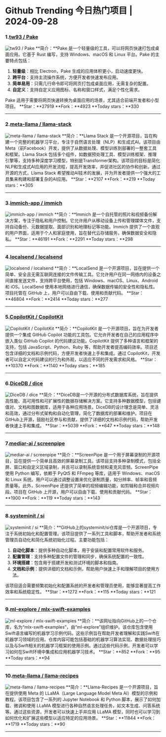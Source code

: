 # Github Trending 今日热门项目 | 2024-09-28
### 1.[tw93 / Pake](https://github.com/tw93/Pake)

![tw93 / Pake](https://repository-images.githubusercontent.com/551376520/6d582704-13d1-4546-a7e9-f8793a010e85)
**简介：**Pake 是一个轻量级的工具，可以将网页快速打包成桌面应用。它基于 Rust 编写，支持 Windows、macOS 和 Linux 平台。Pake 的主要特点包括：

1. **轻量级**：相比 Electron，Pake 生成的应用体积更小，启动速度更快。
2. **跨平台**：支持主流操作系统，方便开发者快速发布应用。
3. **简单易用**：只需几行命令即可将网页打包成桌面应用，无需复杂的配置。
4. **自定义**：支持自定义应用图标、名称和窗口样式，满足个性化需求。

Pake 适用于需要将网页快速转换为桌面应用的场景，尤其适合前端开发者和小型项目。
**Star：**27919
**Fork：**4923
**Today stars：**330

---

### 2.[meta-llama / llama-stack](https://github.com/meta-llama/llama-stack)

![meta-llama / llama-stack](https://opengraph.githubassets.com/61fb07e2859b69390e660a9a04fffe402b0aa5ddeba9787521aeff1054b19572/meta-llama/llama-stack)
**简介：**Llama Stack 是一个开源项目，旨在构建一个完整的机器学习平台，专注于自然语言处理（NLP）和生成式AI。该项目由Meta（前Facebook）开发，提供了从数据处理、模型训练到部署的一整套工具和框架。Llama Stack 包括多个组件，如数据预处理工具、模型训练框架、推理引擎等，支持多种深度学习模型，特别是Transformer架构。该项目的目标是简化NLP和生成式AI应用的开发流程，提高开发效率，并促进社区的协作和创新。通过开源的方式，Llama Stack 希望推动AI技术的发展，并为开发者提供一个强大的工具集来构建和部署复杂的AI应用。
**Star：**2107
**Fork：**219
**Today stars：**305

---

### 3.[immich-app / immich](https://github.com/immich-app/immich)

![immich-app / immich](https://repository-images.githubusercontent.com/455229168/ebba3238-9ef5-4891-ad58-a3b0223b12bd)
**简介：**Immich 是一个自托管的照片和视频备份解决方案，专注于隐私和用户控制。它允许用户从移动设备上传和管理媒体文件，支持自动备份、元数据提取、面部识别和地理标记等功能。Immich 提供了一个直观的用户界面，适用于个人和家庭使用，旨在替代云存储服务，确保数据安全和隐私。
**Star：**46191
**Fork：**2291
**Today stars：**298

---

### 4.[localsend / localsend](https://github.com/localsend/localsend)

![localsend / localsend](https://repository-images.githubusercontent.com/578822531/6c3c4f46-0ab9-4737-9afe-7fa7f2f929d7)
**简介：**LocalSend 是一个开源项目，旨在提供一个简单、安全且无需互联网连接的文件传输工具。它允许用户在同一网络内的设备之间直接发送文件，支持跨平台使用，包括 Windows、macOS、Linux、Android 和 iOS。LocalSend 使用本地网络进行通信，确保数据传输的安全性和隐私性。项目托管在 GitHub 上，用户可以自由下载、使用和贡献代码。
**Star：**46804
**Fork：**2414
**Today stars：**277

---

### 5.[CopilotKit / CopilotKit](https://github.com/CopilotKit/CopilotKit)

![CopilotKit / CopilotKit](https://repository-images.githubusercontent.com/655515393/a1d2f97e-15e4-46da-adc4-76aefc2a057c)
**简介：**CopilotKit 是一个开源项目，旨在为开发者提供一个集成 GitHub Copilot 功能的工具包。它允许开发者在自己的应用程序中嵌入类似 GitHub Copilot 的代码建议功能。CopilotKit 提供了多种语言和框架的支持，包括 JavaScript、Python、Ruby 等，帮助开发者提高编码效率。项目还包含详细的文档和示例代码，方便开发者快速上手和集成。通过 CopilotKit，开发者可以自定义代码建议的行为和外观，以适应不同的开发需求和风格。
**Star：**10370
**Fork：**1140
**Today stars：**185

---

### 6.[DiceDB / dice](https://github.com/DiceDB/dice)

![DiceDB / dice](https://opengraph.githubassets.com/c923527aac7a8b08cd60f099472210c54147ed1712a5a9d62c3ff094f6ca2bcb/DiceDB/dice)
**简介：**DiceDB是一个开源的分布式数据库系统，旨在提供高性能、高可用性和可扩展性的数据存储解决方案。它支持多种数据模型，包括键值对、文档和图数据库，适用于各种应用场景。DiceDB的设计理念是简单、灵活和高效，通过分布式架构和自动化管理，简化了数据库的部署和维护。项目在GitHub上开源，鼓励社区参与和贡献，提供了详细的文档和示例代码，帮助开发者快速上手和集成。
**Star：**5039
**Fork：**647
**Today stars：**148

---

### 7.[mediar-ai / screenpipe](https://github.com/mediar-ai/screenpipe)

![mediar-ai / screenpipe](https://opengraph.githubassets.com/40c8076ac19ac946f2b345b5c7f7839b3a0e41584cea19eaae7a2037f2d5864e/mediar-ai/screenpipe)
**简介：**ScreenPipe 是一个用于屏幕录制的开源项目，旨在提供一个简单且高效的屏幕录制工具。该项目支持多种录制模式，包括全屏、窗口和自定义区域录制，并且可以录制系统音频和麦克风音频。ScreenPipe 使用 Python 编写，依赖于 PyQt5 和 FFmpeg 等库，适用于 Windows、macOS 和 Linux 系统。用户可以通过调整设置来优化录制质量，如分辨率、帧率和音频质量等。此外，ScreenPipe 还提供了简单的视频编辑功能，如剪辑和合并视频片段。项目在 GitHub 上开源，用户可以自由下载、使用和贡献代码。
**Star：**1900
**Fork：**119
**Today stars：**143

---

### 8.[systeminit / si](https://github.com/systeminit/si)

![systeminit / si](https://opengraph.githubassets.com/11c3474cd49076c416f676b1ab425504c619f3b08fbf0fbf0c872a50bf48f2ea/systeminit/si)
**简介：**GitHub上的systeminit/si仓库是一个开源项目，专注于系统初始化和配置管理。该项目提供了一系列工具和脚本，帮助开发者和系统管理员自动化和简化系统初始化过程。主要功能包括：

1. **自动化脚本**：提供多种自动化脚本，用于安装和配置常用软件和服务。
2. **配置管理**：支持多种配置文件的管理和同步，确保系统配置的一致性。
3. **环境搭建**：包含用于搭建开发和测试环境的脚本和指南。
4. **文档和示例**：提供详细的文档和示例，帮助用户快速上手和理解项目的使用方法。

该项目适合需要频繁初始化和配置系统的开发者和管理员使用，能够显著提高工作效率和系统稳定性。
**Star：**1272
**Fork：**115
**Today stars：**121

---

### 9.[ml-explore / mlx-swift-examples](https://github.com/ml-explore/mlx-swift-examples)

![ml-explore / mlx-swift-examples](https://opengraph.githubassets.com/eea8059724c131954a091afd743782ea5e9997a45ba46f7ccdc7b462334c0fbf/ml-explore/mlx-swift-examples)
**简介：**该网址指向GitHub上的一个仓库，名为“mlx-swift-examples”，由“ml-explore”组织维护。该仓库包含使用Swift语言编写的机器学习示例代码。这些示例旨在帮助开发者理解和实践Swift在机器学习领域的应用。仓库内容可能包括基础的机器学习算法实现、数据处理技巧以及与Swift相关的机器学习框架的使用示例。通过这些代码示例，开发者可以学习如何在Swift环境中集成和应用机器学习技术。
**Star：**852
**Fork：**95
**Today stars：**94

---

### 10.[meta-llama / llama-recipes](https://github.com/meta-llama/llama-recipes)

![meta-llama / llama-recipes](https://opengraph.githubassets.com/b69346eacb2b7ec70fb64ad6fd9cf4b77b012cd1922dab123e6adcf9f07b11d2/meta-llama/llama-recipes)
**简介：**Llama-Recipes 是一个开源项目，旨在提供使用 Meta 的 LLaMA（Large Language Model Meta AI）模型的示例和教程。该项目包含了一系列的 Jupyter Notebook 和 Python 脚本，展示了如何加载、微调和使用 LLaMA 模型进行各种自然语言处理任务，如文本生成、问答系统等。通过这些资源，开发者可以快速上手并应用 LLaMA 模型，同时也可以学习到如何优化和扩展这些模型以适应特定的应用场景。
**Star：**11844
**Fork：**1719
**Today stars：**90

---

